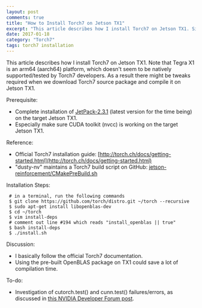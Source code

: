 ```yaml
---
layout: post
comments: true
title: "How to Install Torch7 on Jetson TX1"
excerpt: "This article describes how I install Torch7 on Jetson TX1. Since Torch7 gets updated frequently and its building process on TX1 might break from time to time, I'll try to update this blog to include the latest necessary fixes/workarounds whenever I can."
date: 2017-01-18
category: "Torch7"
tags: torch7 installation
---
```


This article describes how I install Torch7 on Jetson TX1. Note that Tegra X1 is an arm64 (aarch64) platform, which doesn't seem to be natively supported/tested by Torch7 developers. As a result there might be tweaks required when we download Torch7 source package and compile it on Jetson TX1.

Prerequisite:

* Complete installation of [JetPack-2.3.1](https://developer.nvidia.com/embedded/jetpack) (latest version for the time being) on the target Jetson TX1.
* Especially make sure CUDA toolkit (nvcc) is working on the target Jetson TX1.

Reference:

* Official Torch7 installation guide: [http://torch.ch/docs/getting-started.html](http://torch.ch/docs/getting-started.html)
* "dusty-nv" maintains a Torch7 build script on GitHub: [jetson-reinforcement/CMakePreBuild.sh](https://github.com/dusty-nv/jetson-reinforcement/blob/master/CMakePreBuild.sh)

Installation Steps:

```shell
 # in a terminal, run the following commands
 $ git clone https://github.com/torch/distro.git ~/torch --recursive
 $ sudo apt-get install libopenblas-dev
 $ cd ~/torch
 $ vim install-deps
 # comment out line #194 which reads "install_openblas || true"
 $ bash install-deps
 $ ./install.sh
```

Discussion:

* I basically follow the official Torch7 documentation.
* Using the pre-built OpenBLAS package on TX1 could save a lot of compilation time.

To-do:

* Investigation of cutorch.test() and cunn.test() failures/errors, as discussed in [this NVIDIA Developer Forum post](https://devtalk.nvidia.com/default/topic/937270/jetson-tx1/torch7-on-tx1-/post/4964058/#4964058).


